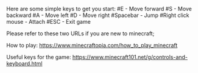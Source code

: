 Here are some simple keys to get you start:
#E - Move forward
#S - Move backward
#A - Move left
#D - Move right
#Spacebar - Jump
#Right click mouse - Attach
#ESC - Exit game

Please refer to these two URLs if you are new to minecraft;

How to play:
https://www.minecraftopia.com/how_to_play_minecraft

Useful keys for the game:
https://www.minecraft101.net/g/controls-and-keyboard.html

